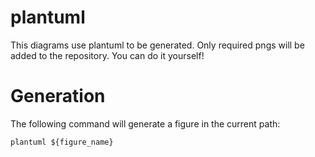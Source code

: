 # plantuml

This diagrams use plantuml to be generated. Only required pngs will be added to the repository. You can do it yourself!

# Generation

The following command will generate a figure in the current path:

```
plantuml ${figure_name}
```
